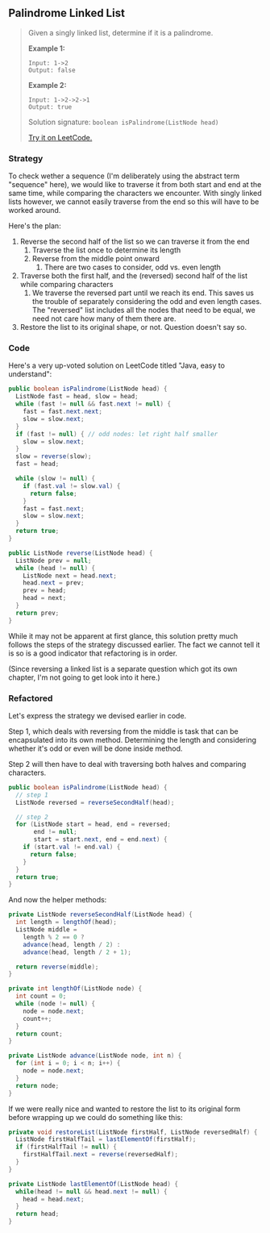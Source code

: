 ## Palindrome Linked List

> Given a singly linked list, determine if it is a palindrome.
>
> **Example 1:**
>
> ```
> Input: 1->2
> Output: false
> ```
>
> **Example 2:**
>
> ```
> Input: 1->2->2->1
> Output: true
> ```
>
> Solution signature: `boolean isPalindrome(ListNode head)`
>
> [Try it on LeetCode.](https://leetcode.com/problems/palindrome-linked-list/)



### Strategy

To check wether a sequence (I'm deliberately using the abstract term "sequence" here), we would like to traverse it from both start and end at the same time, while comparing the characters we encounter. With singly linked lists however, we cannot easily traverse from the end so this will have to be worked around.

Here's the plan:

1. Reverse the second half of the list so we can traverse it from the end
   1. Traverse the list once to determine its length
   2. Reverse from the middle point onward
      1. There are two cases to consider, odd vs. even length
2. Traverse both the first half, and the (reversed) second half of the list while comparing characters
   1. We traverse the reversed part until we reach its end. This saves us the trouble of separately considering the odd and even length cases. The "reversed" list includes all the nodes that need to be equal, we need not care how many of them there are.
3. Restore the list to its original shape, or not. Question doesn't say so.



### Code

Here's a very up-voted solution on LeetCode titled "Java, easy to understand":

```java
public boolean isPalindrome(ListNode head) {
  ListNode fast = head, slow = head;
  while (fast != null && fast.next != null) {
    fast = fast.next.next;
    slow = slow.next;
  }
  if (fast != null) { // odd nodes: let right half smaller
    slow = slow.next;
  }
  slow = reverse(slow);
  fast = head;

  while (slow != null) {
    if (fast.val != slow.val) {
      return false;
    }
    fast = fast.next;
    slow = slow.next;
  }
  return true;
}

public ListNode reverse(ListNode head) {
  ListNode prev = null;
  while (head != null) {
    ListNode next = head.next;
    head.next = prev;
    prev = head;
    head = next;
  }
  return prev;
}
```

While it may not be apparent at first glance, this solution pretty much follows the steps of the strategy discussed earlier. The fact we cannot tell it is so is a good indicator that refactoring is in order.

(Since reversing a linked list is a separate question which got its own chapter, I'm not going to get look into it here.)



### Refactored

Let's express the strategy we devised earlier in code.

Step 1, which deals with reversing from the middle is task that can be encapsulated into its own method. Determining the length and considering whether it's odd or even will be done inside method.

Step 2 will then have to deal with traversing both halves and comparing characters.

```java
public boolean isPalindrome(ListNode head) {
  // step 1
  ListNode reversed = reverseSecondHalf(head);

  // step 2
  for (ListNode start = head, end = reversed;
       end != null;
       start = start.next, end = end.next) {
    if (start.val != end.val) {
      return false;
    }
  }
  return true;
}
```

And now the helper methods:

```java
private ListNode reverseSecondHalf(ListNode head) {
  int length = lengthOf(head);
  ListNode middle = 
    length % 2 == 0 ? 
    advance(head, length / 2) : 
    advance(head, length / 2 + 1);

  return reverse(middle);
}
```

```java
private int lengthOf(ListNode node) {
  int count = 0;
  while (node != null) {
    node = node.next;
    count++;
  }
  return count;
}
```

```java
private ListNode advance(ListNode node, int n) {
  for (int i = 0; i < n; i++) {
    node = node.next;
  }
  return node;
}
```

If we were really nice and wanted to restore the list to its original form before wrapping up we could do something like this:

```java
private void restoreList(ListNode firstHalf, ListNode reversedHalf) {
  ListNode firstHalfTail = lastElementOf(firstHalf);
  if (firstHalfTail != null) {
    firstHalfTail.next = reverse(reversedHalf);
  }
}

private ListNode lastElementOf(ListNode head) {
  while(head != null && head.next != null) {
    head = head.next;
  }
  return head;
}
```

